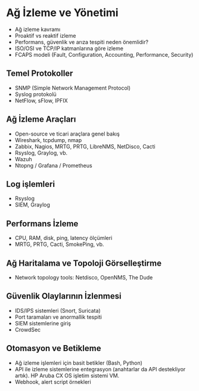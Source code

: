 # Ağ İzleme ve Yönetimi

- Ağ izleme kavramı
- Proaktif vs reaktif izleme
- Performans, güvenlik ve arıza tespiti neden önemlidir?
- ISO/OSI ve TCP/IP katmanlarına göre izleme
- FCAPS modeli (Fault, Configuration, Accounting, Performance, Security)

## Temel Protokoller

- SNMP (Simple Network Management Protocol)
- Syslog protokolü
- NetFlow, sFlow, IPFIX

## Ağ İzleme Araçları

- Open-source ve ticari araçlara genel bakış
- Wireshark, tcpdump, nmap
- Zabbix, Nagios, MRTG, PRTG, LibreNMS, NetDisco, Cacti
- Rsyslog, Graylog, vb.
- Wazuh
- Ntopng / Grafana / Prometheus

## Log işlemleri

- Rsyslog
- SIEM, Graylog

## Performans İzleme

- CPU, RAM, disk, ping, latency ölçümleri
- MRTG, PRTG, Cacti, SmokePing, vb.

## Ağ Haritalama ve Topoloji Görselleştirme

- Network topology tools: Netdisco, OpenNMS, The Dude

## Güvenlik Olaylarının İzlenmesi

- IDS/IPS sistemleri (Snort, Suricata)
- Port taramaları ve anormallik tespiti
- SIEM sistemlerine giriş
- CrowdSec

## Otomasyon ve Betikleme

- Ağ izleme işlemleri için basit betikler (Bash, Python)
- API ile izleme sistemlerine entegrasyon (anahtarlar da API destekliyor artık). HP Aruba CX OS işletim sistemi VM. 
- Webhook, alert script örnekleri

